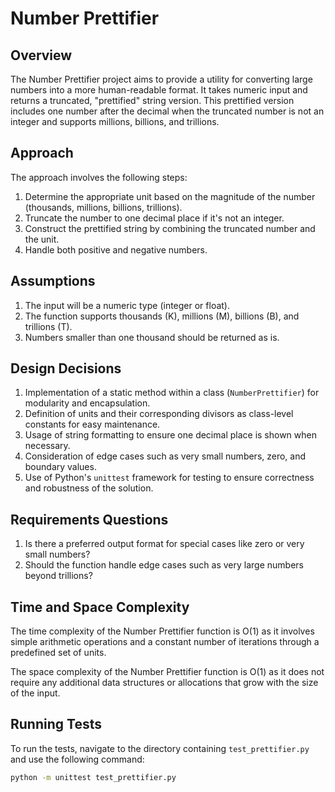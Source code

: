 # Number Prettifier

## Overview
The Number Prettifier project aims to provide a utility for converting large numbers into a more human-readable format. It takes numeric input and returns a truncated, "prettified" string version. This prettified version includes one number after the decimal when the truncated number is not an integer and supports millions, billions, and trillions.

## Approach
The approach involves the following steps:
1. Determine the appropriate unit based on the magnitude of the number (thousands, millions, billions, trillions).
2. Truncate the number to one decimal place if it's not an integer.
3. Construct the prettified string by combining the truncated number and the unit.
4. Handle both positive and negative numbers.

## Assumptions
1. The input will be a numeric type (integer or float).
2. The function supports thousands (K), millions (M), billions (B), and trillions (T).
3. Numbers smaller than one thousand should be returned as is.


## Design Decisions
1. Implementation of a static method within a class (`NumberPrettifier`) for modularity and encapsulation.
2. Definition of units and their corresponding divisors as class-level constants for easy maintenance.
3. Usage of string formatting to ensure one decimal place is shown when necessary.
4. Consideration of edge cases such as very small numbers, zero, and boundary values.
5. Use of Python's `unittest` framework for testing to ensure correctness and robustness of the solution.

## Requirements Questions
1. Is there a preferred output format for special cases like zero or very small numbers?
2. Should the function handle edge cases such as very large numbers beyond trillions?

## Time and Space Complexity
The time complexity of the Number Prettifier function is O(1) as it involves simple arithmetic operations and a constant number of iterations through a predefined set of units.

The space complexity of the Number Prettifier function is O(1) as it does not require any additional data structures or allocations that grow with the size of the input.

## Running Tests
To run the tests, navigate to the directory containing `test_prettifier.py` and use the following command:

```bash
python -m unittest test_prettifier.py
